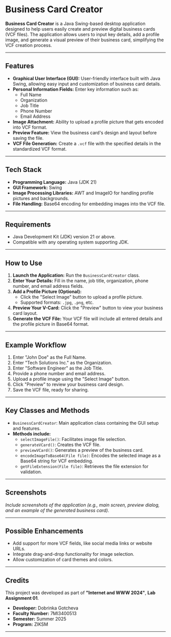 # Business Card Creator

**Business Card Creator** is a Java Swing-based desktop application designed to help users easily create and preview digital business cards (VCF files). The application allows users to input key details, add a profile image, and generate a visual preview of their business card, simplifying the VCF creation process.

---

## Features

- **Graphical User Interface (GUI):** User-friendly interface built with Java Swing, allowing easy input and customization of business card details.
- **Personal Information Fields:** Enter key information such as:
  - Full Name
  - Organization
  - Job Title
  - Phone Number
  - Email Address
- **Image Attachment:** Ability to upload a profile picture that gets encoded into VCF format.
- **Preview Feature:** View the business card's design and layout before saving the file.
- **VCF File Generation:** Create a `.vcf` file with the specified details in the standardized VCF format.

---

## Tech Stack

- **Programming Language:** Java (JDK 21)
- **GUI Framework:** Swing
- **Image Processing Libraries:** AWT and ImageIO for handling profile pictures and backgrounds.
- **File Handling:** Base64 encoding for embedding images into the VCF file.

---

## Requirements

- Java Development Kit (JDK) version 21 or above.
- Compatible with any operating system supporting JDK.

---

## How to Use

1. **Launch the Application:** Run the `BusinessCardCreator` class.
2. **Enter Your Details:** Fill in the name, job title, organization, phone number, and email address fields.
3. **Add a Profile Picture (Optional):**
   - Click the "Select Image" button to upload a profile picture.
   - Supported formats: `.jpg`, `.png`, etc.
4. **Preview Your V-Card:** Click the "Preview" button to view your business card layout.
5. **Generate the VCF File:** Your VCF file will include all entered details and the profile picture in Base64 format.

---

## Example Workflow

1. Enter "John Doe" as the Full Name.
2. Enter "Tech Solutions Inc." as the Organization.
3. Enter "Software Engineer" as the Job Title.
4. Provide a phone number and email address.
5. Upload a profile image using the "Select Image" button.
6. Click "Preview" to review your business card design.
7. Save the VCF file, ready for sharing.

---

## Key Classes and Methods

- `BusinessCardCreator`: Main application class containing the GUI setup and features.
- **Methods include:**
  - `selectImageFile()`: Facilitates image file selection.
  - `generateVCard()`: Creates the VCF file.
  - `previewVCard()`: Generates a preview of the business card.
  - `encodeImageToBase64(File file)`: Encodes the selected image as a Base64 string for VCF embedding.
  - `getFileExtension(File file)`: Retrieves the file extension for validation.

---

## Screenshots

_Include screenshots of the application (e.g., main screen, preview dialog, and an example of the generated business card)._

---

## Possible Enhancements

- Add support for more VCF fields, like social media links or website URLs.
- Integrate drag-and-drop functionality for image selection.
- Allow customization of card themes and colors.

---

## Credits

This project was developed as part of **"Internet and WWW 2024"**, **Lab Assignment 01**.

- **Developer:** Dobrinka Gotcheva
- **Faculty Number:** 7MI3400513
- **Semester:** Summer 2025
- **Program:** ZIKSM

---
